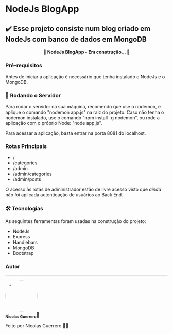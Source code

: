 # NodeJs BlogApp
## :heavy_check_mark: Esse projeto consiste num blog criado em NodeJs com banco de dados em MongoDB

<h4 align="center"> 
	🚧  NodeJs BlogApp - Em construção...  🚧
</h4>

### Pré-requisitos

Antes de iniciar a aplicação é necessário que tenha instalado o NodeJs e o MongoDB.

### 🎲 Rodando o Servidor

Para rodar o servidor na sua máquina, recomendo que use o nodemon, e aplique o comando "nodemon app.js" na raiz do projeto. Caso não tenha o nodemon instalado, use o comando "npm install -g nodemon", ou rode a aplicação com o próprio Node: "node app.js".

Para acessar a aplicação, basta entrar na porta 8081 do localhost.

### Rotas Principais
<!--ts-->
   * /
   * /categories
   * /admin
   * /admin/categories
   * /admin/posts
<!--te-->

O acesso às rotas de administrador estão de livre acesso visto que *ainda* não foi aplicada autenticação de usuários ao Back End.

### 🛠 Tecnologias

As seguintes ferramentas foram usadas na construção do projeto:

- NodeJs
- Express
- Handlebars
- MongoDB
- Bootstrap

### Autor
---

 <img style="border-radius: 50%;" src="https://github.com/nicolasgandrade.png" width="100px;" alt=""/>
 <br />
 <sub><b>Nicolas Guerrero</b></sub>🚀

Feito por Nicolas Guerrero 👋🏽 
